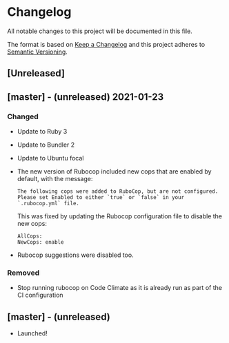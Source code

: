 # Changelog
All notable changes to this project will be documented in this file.

The format is based on [Keep a Changelog](http://keepachangelog.com/en/1.0.0/)
and this project adheres to [Semantic Versioning](http://semver.org/spec/v2.0.0.html).



## [Unreleased]

## [master] - (unreleased) 2021-01-23

### Changed

* Update to Ruby 3
* Update to Bundler 2
* Update to Ubuntu focal
* The new version of Rubocop included new cops that are enabled by default, with the message:

  ```
  The following cops were added to RuboCop, but are not configured. Please set Enabled to either `true` or `false` in your `.rubocop.yml` file.
  ```

  This was fixed by updating the Rubocop configuration file to disable the new cops:

  ```
  AllCops:
  NewCops: enable
  ```
* Rubocop suggestions were disabled too.

### Removed

* Stop running rubocop on Code Climate as it is already run as part of the CI configuration


## [master] - (unreleased)
- Launched!
